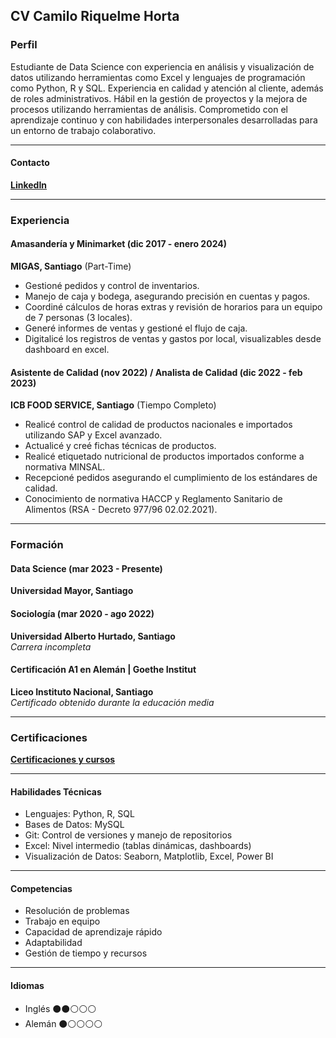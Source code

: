 ## **CV Camilo Riquelme Horta**

### Perfil

Estudiante de Data Science con experiencia en análisis y visualización de datos utilizando herramientas como Excel y lenguajes de programación como Python, R y SQL.
Experiencia en calidad y atención al cliente, además de roles administrativos.
Hábil en la gestión de proyectos y la mejora de procesos utilizando herramientas de análisis.
Comprometido con el aprendizaje continuo y con habilidades interpersonales desarrolladas para un entorno de trabajo colaborativo.

---
#### Contacto

[**LinkedIn**](https://www.linkedin.com/in/camiloriquelmehorta "Camilo Riquelme | LinkedIn")

---
### Experiencia

#### **Amasandería y Minimarket** (dic 2017 - enero 2024)

**MIGAS, Santiago** (Part-Time)

-   Gestioné pedidos y control de inventarios.
-   Manejo de caja y bodega, asegurando precisión en cuentas y pagos.
-   Coordiné cálculos de horas extras y revisión de horarios para un equipo de 7 personas (3 locales).
-   Generé informes de ventas y gestioné el flujo de caja.
-   Digitalicé los registros de ventas y gastos por local, visualizables desde dashboard en excel.

#### **Asistente de Calidad** (nov 2022) / **Analista de Calidad** (dic 2022 - feb 2023)

**ICB FOOD SERVICE, Santiago** (Tiempo Completo)

-   Realicé control de calidad de productos nacionales e importados utilizando SAP y Excel avanzado.
-   Actualicé y creé fichas técnicas de productos.
-   Realicé etiquetado nutricional de productos importados conforme a normativa MINSAL.
-   Recepcioné pedidos asegurando el cumplimiento de los estándares de calidad.
-   Conocimiento de normativa HACCP y Reglamento Sanitario de Alimentos (RSA - Decreto 977/96 02.02.2021).

---
### Formación

#### **Data Science** (mar 2023 - Presente)

**Universidad Mayor, Santiago**

#### **Sociología** (mar 2020 - ago 2022)

**Universidad Alberto Hurtado, Santiago**\
*Carrera incompleta*

#### **Certificación A1 en Alemán | Goethe Institut**

**Liceo Instituto Nacional, Santiago**\
*Certificado obtenido durante la educación media*

---
### Certificaciones

[**Certificaciones y cursos**](https://github.com/ElK1000o/Camilo_Riquelme-Aprendizaje-Cursos-Certificados "Cursos y Certificados | Camilo Riquelme")

---
#### Habilidades Técnicas

-   Lenguajes: Python, R, SQL
-   Bases de Datos: MySQL
-   Git: Control de versiones y manejo de repositorios
-   Excel: Nivel intermedio (tablas dinámicas, dashboards)
-   Visualización de Datos: Seaborn, Matplotlib, Excel, Power BI

---
#### Competencias

-   Resolución de problemas
-   Trabajo en equipo
-   Capacidad de aprendizaje rápido
-   Adaptabilidad
-   Gestión de tiempo y recursos

---
#### Idiomas

-   Inglés ⚫⚫⚪⚪⚪
-   Alemán ⚫⚪⚪⚪⚪

